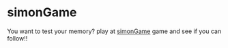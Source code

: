 # simonGame

You want to test your memory? play at [simonGame](https://roukzz.github.io/simonGame/) game and see if you can follow!! 
